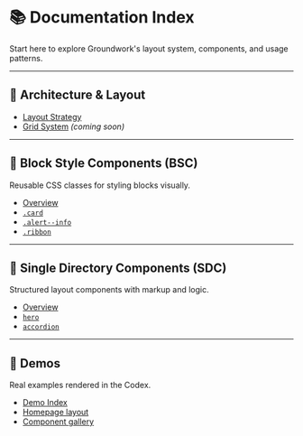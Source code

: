 # 📚 Documentation Index

Start here to explore Groundwork's layout system, components, and usage patterns.

---

## 📐 Architecture & Layout

- [Layout Strategy](layout-strategy.md)
- [Grid System](grid-system.md) *(coming soon)*

---

## 🎨 Block Style Components (BSC)

Reusable CSS classes for styling blocks visually.

- [Overview](bsc/index.md)
- [`.card`](bsc/card.md)
- [`.alert--info`](bsc/alert--info.md)
- [`.ribbon`](bsc/ribbon.md)

---

## 🧩 Single Directory Components (SDC)

Structured layout components with markup and logic.

- [Overview](sdc/index.md)
- [`hero`](sdc/hero.md)
- [`accordion`](sdc/accordion.md)

---

## 🧪 Demos

Real examples rendered in the Codex.

- [Demo Index](../demo/index.md)
- [Homepage layout](../demo/homepage.md)
- [Component gallery](../demo/components.md)

